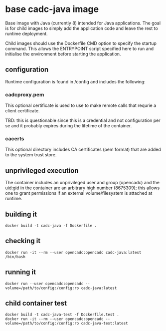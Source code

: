 # base cadc-java image

Base image with Java (currently 8) intended for Java applications. The goal is for child 
images to simply add the application code and leave the rest to runtime deployment.

Child images should use the  Dockerfile CMD option to specify the startup command. This allows
the ENTRYPOINT script specified here to run and initialise the environment before starting the
application.

## configuration

Runtime configuration is found in /config and includes the following:

### cadcproxy.pem

This optional certificate is used to use to make remote calls that requrie a client certificate.

TBD: this is questionable since this is a credential and not configuration per se and it probably expires 
during the lifetime of the container.

### cacerts

This optional directory includes CA certificates (pem format) that are added to the system trust store.

## unprivileged execution

The container includes an unprivileged user and group (opencadc) and the uid:gid in the container are an
arbitrary high number (8675309); this allows one to grant permissions if an external volume/filesystem 
is attached at runtime.

## building it
```
docker build -t cadc-java -f Dockerfile .
```

## checking it
```
docker run -it --rm --user opencadc:opencadc cadc-java:latest /bin/bash
```

## running it
```
docker run --user opencadc:opencadc --volume=/path/to/config:/config:ro cadc-java:latest
```

## child container test
```
docker build -t cadc-java-test -f Dockerfile.test .
docker run -it --rm --user opencadc:opencadc --volume=/path/to/config:/config:ro cadc-java-test:latest
```

